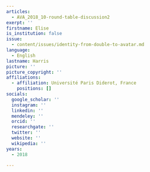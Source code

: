 ```yaml
---
articles:
  - AVA_2018_10-round-table-discussion2
exerpt: ''
firstname: Elise
is_institution: false
issue:
  - content/issues/identity-from-double-to-avatar.md
language:
  - English
lastname: Harris
picture: ''
picture_copyright: ''
affiliations:
  - affiliation: Université Paris Diderot, France
    positions: []
socials:
  google_scholar: ''
  instagram: ''
  linkedin: ''
  mendeley: ''
  orcid: ''
  researchgate: ''
  twitter: ''
  website: ''
  wikipedia: ''
years:
  - 2018

---
```

